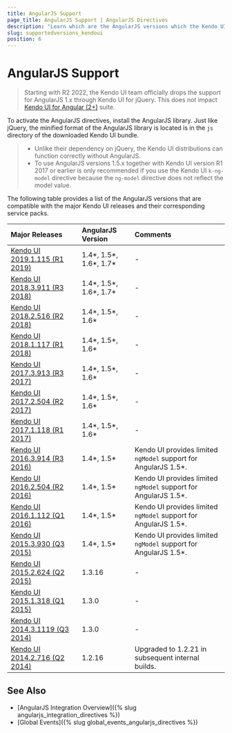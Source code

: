```yaml
---
title: AngularJS Support
page_title: AngularJS Support | AngularJS Directives
description: "Learn which are the AngularJS versions which the Kendo UI for jQuery supports."
slug: supportedversions_kendoui
position: 6
---
```


# AngularJS Support

> Starting with R2 2022, the Kendo UI team officially drops the support for AngularJS 1.x through Kendo UI for jQuery. 
> This does not impact [Kendo UI for Angular (2+)](https://www.telerik.com/kendo-angular-ui) suite.

To activate the AngularJS directives, install the AngularJS library. Just like jQuery, the minified format of the AngularJS library is located is in the `js` directory of the downloaded Kendo UI bundle.

> * Unlike their dependency on jQuery, the Kendo UI distributions can function correctly without AngularJS.
> * To use AngularJS versions 1.5.x together with Kendo UI version R1 2017 or earlier is only recommended if you use the Kendo UI `k-ng-model` directive because the `ng-model` directive does not reflect the model value.

The following table provides a list of the AngularJS versions that are compatible with the major Kendo UI releases and their corresponding service packs.

| Major Releases												           | AngularJS Version     | Comments  |
| :---															               | :---			       	     | :---	     |
| [Kendo UI 2019.1.115 (R1 2019)](https://www.telerik.com/support/whats-new/kendo-ui/release-history/progress-kendo-ui-2019-1-115-changelog-) |1.4\*, 1.5\*, 1.6\*, 1.7\* |- |
| [Kendo UI 2018.3.911 (R3 2018)](https://www.telerik.com/support/whats-new/kendo-ui/release-history/kendo-ui-r3-2018) |1.4\*, 1.5\*, 1.6\*, 1.7\* |- |
| [Kendo UI 2018.2.516 (R2 2018)](https://www.telerik.com/support/whats-new/kendo-ui/release-history/kendo-ui-r2-2018) |1.4\*, 1.5\*, 1.6\* |- |
| [Kendo UI 2018.1.117 (R1 2018)](https://www.telerik.com/support/whats-new/kendo-ui/release-history/kendo-ui-r1-2018) |1.4\*, 1.5\*, 1.6\* |- |
| [Kendo UI 2017.3.913 (R3 2017)](https://www.telerik.com/support/whats-new/kendo-ui/release-history/kendo-ui-r3-2017) |1.4\*, 1.5\*, 1.6\* |- |
| [Kendo UI 2017.2.504 (R2 2017)](https://www.telerik.com/support/whats-new/kendo-ui/release-history/kendo-ui-r2-2017) |1.4\*, 1.5\*, 1.6\* |- |
| [Kendo UI 2017.1.118 (R1 2017)](https://www.telerik.com/support/whats-new/kendo-ui/release-history/kendo-ui-r1-2017) |1.4\*, 1.5\*, 1.6\* |- |
| [Kendo UI 2016.3.914 (R3 2016)](https://www.telerik.com/support/whats-new/kendo-ui/release-history/kendo-ui-r3-2016) |1.4\*, 1.5\*|Kendo UI provides limited `ngModel` support for AngularJS 1.5\*. |
| [Kendo UI 2016.2.504 (R2 2016)](https://www.telerik.com/support/whats-new/kendo-ui/release-history/kendo-ui-q2-2016) |1.4\*, 1.5\*|Kendo UI provides limited `ngModel` support for AngularJS 1.5\*. |
| [Kendo UI 2016.1.112 (Q1 2016)](https://www.telerik.com/support/whats-new/kendo-ui/release-history/kendo-ui-q1-2016) |1.4\*, 1.5\*|Kendo UI provides limited `ngModel` support for AngularJS 1.5\*. |
| [Kendo UI 2015.3.930 (Q3 2015)](https://www.telerik.com/support/whats-new/kendo-ui/release-history/kendo-ui-q3-2015) |1.4\*, 1.5\*|Kendo UI provides limited `ngModel` support for AngularJS 1.5\*. |
| [Kendo UI 2015.2.624 (Q2 2015)](https://www.telerik.com/support/whats-new/kendo-ui/release-history/kendo-ui-q2-2015) |1.3.16|- |
| [Kendo UI 2015.1.318 (Q1 2015)](https://www.telerik.com/support/whats-new/kendo-ui/release-history/kendo-ui-q1-2015) |1.3.0 |- |
| [Kendo UI 2014.3.1119 (Q3 2014)](https://www.telerik.com/support/whats-new/kendo-ui/release-history/kendo-ui-q3-2014)|1.3.0 |- |
| [Kendo UI 2014.2.716 (Q2 2014)](https://www.telerik.com/support/whats-new/kendo-ui/release-history/q2-2014-kendouicomplete-2014-2-716)   |1.2.16|Upgraded to 1.2.21 in subsequent internal builds. |


## See Also

* [AngularJS Integration Overview]({% slug angularjs_integration_directives %})
* [Global Events]({% slug global_events_angularjs_directives %})
